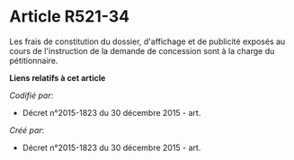 # Article R521-34

Les frais de constitution du dossier, d'affichage et de publicité exposés au cours de l'instruction de la demande de
concession sont à la charge du pétitionnaire.

**Liens relatifs à cet article**

_Codifié par_:

  - Décret n°2015-1823 du 30 décembre 2015 - art.

_Créé par_:

  - Décret n°2015-1823 du 30 décembre 2015 - art.
